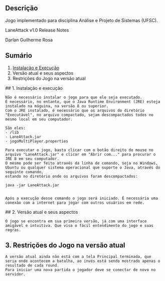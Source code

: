 ## Descrição

Jogo implementado para disciplina Análise e Projeto de Sistemas (UFSC).

LaneAttack v1.0
Release Notes

Darlan Guilherme Rosa

## Sumário

1. [Instalação e Execução](#inst-exec)
2. Versão atual e seus aspectos
3. Restrições do Jogo na versão atual
<div id="inst-exec">
## 1. Instalação e execução

	Não é necessário instalar o jogo para que ele seja executado.
	É necessário, no entanto, que o Java Runtime Environment (JRE) esteja instalado na máquina, na versão 8 ou superior.
	Com o JRE instalado, é necessário que os arquivos do diretório "Executável", no arquivo compactado, sejam descompactados todos no mesmo local em seu computador. 
	
	São eles:
	- /lib
	- LaneAttack.jar
	- jogoMultiPlayer.properties

	Para executar o jogo, basta clicar com o botão direito do mouse no arquivo "LaneAttack.jar" e clicar em "Abrir com..." para procurar o JRE 8 em seu computador. 
	O mesmo pode ser feito através da linha de comando, seja no Windows, Ubuntu ou qualquer sistema operacional que suporte o Java, através do seguinte comando, 
	estando no diretório onde os arquivos foram descompactados:

	java -jar LaneAttack.jar


	Após a execução desse comando o jogo será iniciado. É necessária uma conexão com a internet para jogar com outros usuários em rede.
</div>
## 2. Versão atual e seus aspectos

	O jogo se encontra em sua primeira versão, já com uma interface amigável e intuitiva. Que visa o fácil entendimento do jogo e suas regras.

## 3. Restrições do Jogo na versão atual

	A versão atual ainda não está com a tela Principal terminada, que seria onde acontecem a batalha, ao invés está sendo mostrado apenas o resultado de cada round.
	Para iniciar uma nova partida o jogador deve se conectar de novo no servidor.

